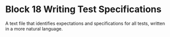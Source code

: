# Block 18 Writing Test Specifications

A text file that identifies expectations and specifications for all tests, written in a more natural language.
